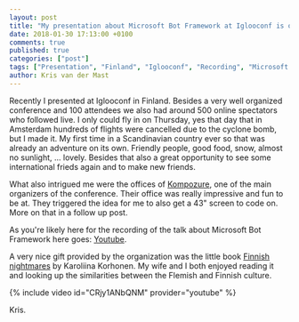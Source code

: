 ```yaml
---
layout: post
title: "My presentation about Microsoft Bot Framework at Iglooconf is online"
date: 2018-01-30 17:13:00 +0100
comments: true
published: true
categories: ["post"]
tags: ["Presentation", "Finland", "Iglooconf", "Recording", "Microsoft Bot Framework"]
author: Kris van der Mast
---
```

Recently I presented at Iglooconf in Finland. Besides a very well organized conference and 100 attendees we also had around 500 online spectators who followed live. I only could fly in on Thursday, yes that day that in Amsterdam hundreds of flights were cancelled due to the cyclone bomb, but I made it. My first time in a Scandinavian country ever so that was already an adventure on its own. Friendly people, good food, snow, almost no sunlight, ... lovely. Besides that also a great opportunity to see some international frieds again and to make new friends.  

What also intrigued me were the offices of [Kompozure][1], one of the main organizers of the conference. Their office was really impressive and fun to be at. They triggered the idea for me to also get a 43" screen to code on. More on that in a follow up post.

As you're likely here for the recording of the talk about Microsoft Bot Framework here goes: [Youtube][2].

A very nice gift provided by the organization was the little book [Finnish nightmares][3] by Karoliina Korhonen. My wife and I both enjoyed reading it and looking up the similarities between the Flemish and Finnish culture.

{% include video id="CRjy1ANbQNM" provider="youtube" %}  


Kris.

[1]:http://www.kompozure.com/home
[2]:https://www.youtube.com/watch?v=CRjy1ANbQNM 
[3]:http://finnishnightmares.blogspot.be/